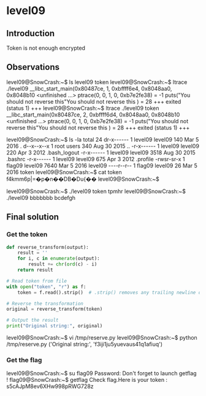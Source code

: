 # level09
## Introduction

Token is not enough encrypted

## Observations

level09@SnowCrash:~$ ls
level09  token
level09@SnowCrash:~$ ltrace ./level09 
__libc_start_main(0x80487ce, 1, 0xbffff6e4, 0x8048aa0, 0x8048b10 <unfinished ...>
ptrace(0, 0, 1, 0, 0xb7e2fe38)               = -1
puts("You should not reverse this"You should not reverse this
)          = 28
+++ exited (status 1) +++
level09@SnowCrash:~$ ltrace ./level09 token
__libc_start_main(0x80487ce, 2, 0xbffff6d4, 0x8048aa0, 0x8048b10 <unfinished ...>
ptrace(0, 0, 1, 0, 0xb7e2fe38)               = -1
puts("You should not reverse this"You should not reverse this
)          = 28
+++ exited (status 1) +++

level09@SnowCrash:~$ ls -la
total 24
dr-x------ 1 level09 level09  140 Mar  5  2016 .
d--x--x--x 1 root    users    340 Aug 30  2015 ..
-r-x------ 1 level09 level09  220 Apr  3  2012 .bash_logout
-r-x------ 1 level09 level09 3518 Aug 30  2015 .bashrc
-r-x------ 1 level09 level09  675 Apr  3  2012 .profile
-rwsr-sr-x 1 flag09  level09 7640 Mar  5  2016 level09
----r--r-- 1 flag09  level09   26 Mar  5  2016 token
level09@SnowCrash:~$ cat token 
f4kmm6p|=�p�n��DB�Du{��
level09@SnowCrash:~$ 

level09@SnowCrash:~$ ./level09 token
tpmhr
level09@SnowCrash:~$ ./level09 bbbbbbb
bcdefgh





## Final solution
### Get the token

```python
def reverse_transform(output):
    result = ''
    for i, c in enumerate(output):
        result += chr(ord(c) - i)
    return result

# Read token from file
with open("token", "r") as f:
    token = f.read().strip()  # .strip() removes any trailing newline or spaces

# Reverse the transformation
original = reverse_transform(token)

# Output the result
print("Original string:", original)
```

level09@SnowCrash:~$ vi /tmp/reserve.py
level09@SnowCrash:~$ python /tmp/reserve.py
('Original string:', 'f3iji1ju5yuevaus41q1afiuq')



### Get the flag
level09@SnowCrash:~$ su flag09
Password: 
Don't forget to launch getflag !
flag09@SnowCrash:~$ getflag 
Check flag.Here is your token : s5cAJpM8ev6XHw998pRWG728z





